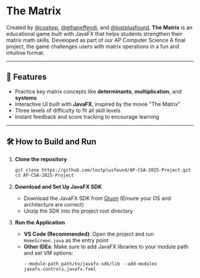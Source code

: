 # The Matrix

Created by [@coshpp](https://github.com/coshpp), [@ethaneffendi](https://github.com/coshpp), and [@lostplusfound](https://github.com/lostplusfound), **The Matrix** is an educational game built with JavaFX that helps students strengthen their matrix math skills. Developed as part of our AP Computer Science A final project, the game challenges users with matrix operations in a fun and intuitive format.

---

## 🚀 Features
- Practice key matrix concepts like **determinants**,  **multiplication**, and **systems**
- Interactive UI built with **JavaFX**, inspired by the movie "The Matrix"
- Three levels of difficulty to fit all skill levels 
- Instant feedback and score tracking to encourage learning 

---

## 🛠️ How to Build and Run

1. **Clone the repository**
   ```bash
   git clone https://github.com/lostplusfound/AP-CSA-2025-Project.git
   cd AP-CSA-2025-Project
   ```

2. **Download and Set Up JavaFX SDK**
   - Download the JavaFX SDK from [Gluon](https://gluonhq.com/products/javafx/) (Ensure your OS and architecture are correct)
   - Unzip the SDK into the project root directory

3. **Run the Application**
   - **VS Code (Recommended)**: Open the project and run `HomeScreen.java` as the entry point
   - **Other IDEs**: Make sure to add JavaFX libraries to your module path and set VM options:
     ```
     --module-path path/to/javafx-sdk/lib --add-modules javafx.controls,javafx.fxml
     ```
